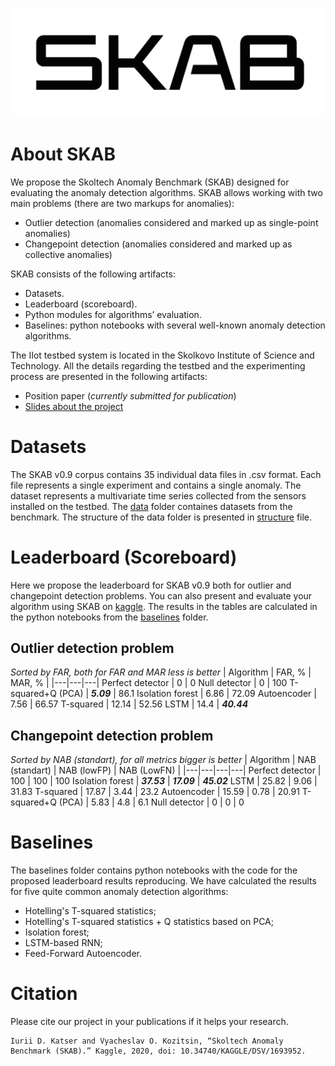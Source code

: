 ![skab](skab.png)

# About SKAB
We propose the Skoltech Anomaly Benchmark (SKAB) designed for evaluating the anomaly detection algorithms. SKAB allows working with two main problems (there are two markups for anomalies):
* Outlier detection (anomalies considered and marked up as single-point anomalies)
* Changepoint detection (anomalies considered and marked up as collective anomalies)

SKAB consists of the following artifacts:
* Datasets.
* Leaderboard (scoreboard).
* Python modules for algorithms’ evaluation.
* Baselines: python notebooks with several well-known anomaly detection algorithms.

The IIot testbed system is located in the Skolkovo Institute of Science and Technology.
All the details regarding the testbed and the experimenting process are presented in the following artifacts:
- Position paper (*currently submitted for publication*)
- [Slides about the project](https://drive.google.com/open?id=1dHUevwPp6ftQCEKnRgB4KMp9oLBMSiDM)

# Datasets
The SKAB v0.9 corpus contains 35 individual data files in .csv format. Each file represents a single experiment and contains a single anomaly. The dataset represents a multivariate time series collected from the sensors installed on the testbed. The [data](data/) folder containes datasets from the benchmark. The structure of the data folder is presented in [structure](./data/README.md) file.

# Leaderboard (Scoreboard)
Here we propose the leaderboard for SKAB v0.9 both for outlier and changepoint detection problems. You can also present and evaluate your algorithm using SKAB on [kaggle](https://www.kaggle.com/yuriykatser/skoltech-anomaly-benchmark-skab).
The results in the tables are calculated in the python notebooks from the [baselines](baselines/) folder.

## Outlier detection problem
*Sorted by FAR, both for FAR and MAR less is better*
| Algorithm | FAR, % | MAR, % |
|---|---|---|
Perfect detector | 0 | 0
Null detector | 0 | 100
T-squared+Q (PCA) | ***5.09*** | 86.1
Isolation forest | 6.86 | 72.09
Autoencoder | 7.56 | 66.57
T-squared | 12.14 | 52.56
LSTM | 14.4 | ***40.44***

## Changepoint detection problem
*Sorted by NAB (standart), for all metrics bigger is better*
| Algorithm | NAB (standart) | NAB (lowFP) | NAB (LowFN) |
|---|---|---|---|
Perfect detector | 100 | 100 | 100 
Isolation forest | ***37.53*** | ***17.09*** | ***45.02***
LSTM | 25.82 | 9.06 | 31.83
T-squared | 17.87 | 3.44 | 23.2
Autoencoder | 15.59 | 0.78 | 20.91
T-squared+Q (PCA) | 5.83 | 4.8 | 6.1
Null detector | 0 | 0 | 0

# Baselines
The baselines folder contains python notebooks with the code for the proposed leaderboard results reproducing.
We have calculated the results for five quite common anomaly detection algorithms:
- Hotelling's T-squared statistics;
- Hotelling's T-squared statistics + Q statistics based on PCA;
- Isolation forest;
- LSTM-based RNN;
- Feed-Forward Autoencoder.

# Citation
Please cite our project in your publications if it helps your research.
```
Iurii D. Katser and Vyacheslav O. Kozitsin, “Skoltech Anomaly Benchmark (SKAB).” Kaggle, 2020, doi: 10.34740/KAGGLE/DSV/1693952.
```
